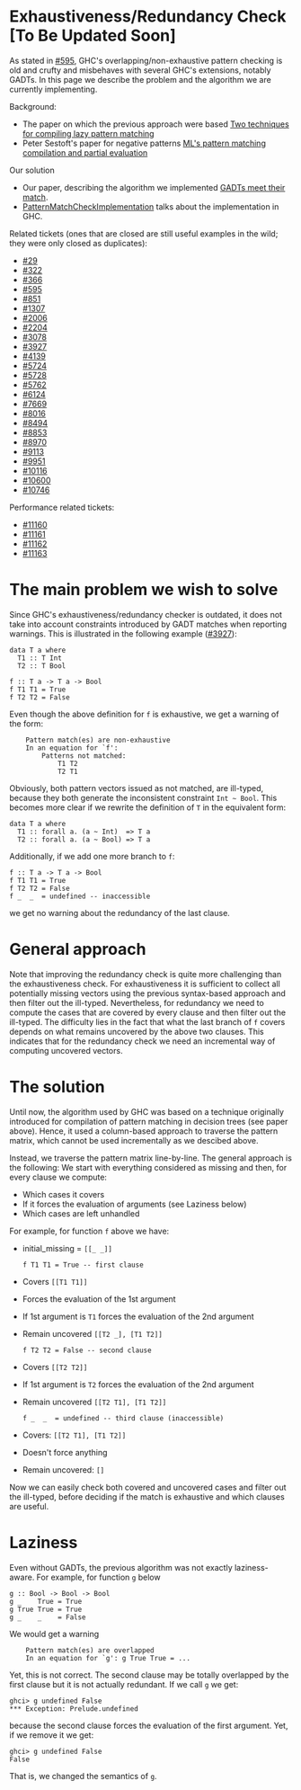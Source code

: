 # Exhaustiveness/Redundancy Check \[To Be Updated Soon\]



As stated in [\#595](https://gitlab.staging.haskell.org/ghc/ghc/issues/595), GHC's overlapping/non-exhaustive pattern checking is old and
crufty and misbehaves with several GHC's extensions, notably GADTs. In this page
we describe the problem and the algorithm we are currently implementing.



Background:


- The paper on which the previous approach were based [
  Two techniques for compiling lazy pattern matching](http://moscova.inria.fr/~maranget/papers/lazy-pats-derniere.ps.gz)
- Peter Sestoft's paper for negative patterns [
  ML's pattern matching compilation and partial evaluation](http://lambda.csail.mit.edu/~chet/papers/others/s/sestoft/sestoft96ml.pdf)


Our solution


- Our paper, describing the algorithm we implemented [
  GADTs meet their match](http://people.cs.kuleuven.be/~george.karachalias/papers/p424-karachalias.pdf).
- [PatternMatchCheckImplementation](pattern-match-check-implementation) talks about the implementation in GHC.


Related tickets (ones that are closed are still useful examples in the wild; they were only closed as duplicates):


- [\#29](https://gitlab.staging.haskell.org/ghc/ghc/issues/29)
- [\#322](https://gitlab.staging.haskell.org/ghc/ghc/issues/322)
- [\#366](https://gitlab.staging.haskell.org/ghc/ghc/issues/366)
- [\#595](https://gitlab.staging.haskell.org/ghc/ghc/issues/595)
- [\#851](https://gitlab.staging.haskell.org/ghc/ghc/issues/851)
- [\#1307](https://gitlab.staging.haskell.org/ghc/ghc/issues/1307)
- [\#2006](https://gitlab.staging.haskell.org/ghc/ghc/issues/2006)
- [\#2204](https://gitlab.staging.haskell.org/ghc/ghc/issues/2204)
- [\#3078](https://gitlab.staging.haskell.org/ghc/ghc/issues/3078)
- [\#3927](https://gitlab.staging.haskell.org/ghc/ghc/issues/3927)
- [\#4139](https://gitlab.staging.haskell.org/ghc/ghc/issues/4139)
- [\#5724](https://gitlab.staging.haskell.org/ghc/ghc/issues/5724)
- [\#5728](https://gitlab.staging.haskell.org/ghc/ghc/issues/5728)
- [\#5762](https://gitlab.staging.haskell.org/ghc/ghc/issues/5762)
- [\#6124](https://gitlab.staging.haskell.org/ghc/ghc/issues/6124)
- [\#7669](https://gitlab.staging.haskell.org/ghc/ghc/issues/7669)
- [\#8016](https://gitlab.staging.haskell.org/ghc/ghc/issues/8016)
- [\#8494](https://gitlab.staging.haskell.org/ghc/ghc/issues/8494)
- [\#8853](https://gitlab.staging.haskell.org/ghc/ghc/issues/8853)
- [\#8970](https://gitlab.staging.haskell.org/ghc/ghc/issues/8970)
- [\#9113](https://gitlab.staging.haskell.org/ghc/ghc/issues/9113)
- [\#9951](https://gitlab.staging.haskell.org/ghc/ghc/issues/9951)
- [\#10116](https://gitlab.staging.haskell.org/ghc/ghc/issues/10116)
- [\#10600](https://gitlab.staging.haskell.org/ghc/ghc/issues/10600)
- [\#10746](https://gitlab.staging.haskell.org/ghc/ghc/issues/10746)


Performance related tickets:


- [\#11160](https://gitlab.staging.haskell.org/ghc/ghc/issues/11160)
- [\#11161](https://gitlab.staging.haskell.org/ghc/ghc/issues/11161)
- [\#11162](https://gitlab.staging.haskell.org/ghc/ghc/issues/11162)
- [\#11163](https://gitlab.staging.haskell.org/ghc/ghc/issues/11163)

# The main problem we wish to solve



Since GHC's exhaustiveness/redundancy checker is outdated, it does not take into
account constraints introduced by GADT matches when reporting warnings. This is
illustrated in the following example ([\#3927](https://gitlab.staging.haskell.org/ghc/ghc/issues/3927)):


```wiki
data T a where
  T1 :: T Int
  T2 :: T Bool

f :: T a -> T a -> Bool
f T1 T1 = True
f T2 T2 = False
```


Even though the above definition for `f` is exhaustive, we get a warning of the
form:


```wiki
    Pattern match(es) are non-exhaustive
    In an equation for `f':
        Patterns not matched:
            T1 T2
            T2 T1
```


Obviously, both pattern vectors issued as not matched, are ill-typed, because
they both generate the inconsistent constraint `Int ~ Bool`. This becomes more
clear if we rewrite the definition of `T` in the equivalent form:


```wiki
data T a where
  T1 :: forall a. (a ~ Int)  => T a
  T2 :: forall a. (a ~ Bool) => T a
```


Additionally, if we add one more branch to `f`:


```wiki
f :: T a -> T a -> Bool
f T1 T1 = True
f T2 T2 = False
f _  _  = undefined -- inaccessible
```


we get no warning about the redundancy of the last clause.


# General approach



Note that improving the redundancy check is quite more challenging than the
exhaustiveness check. For exhaustiveness it is sufficient to collect all potentially
missing vectors using the previous syntax-based approach and then filter out the
ill-typed. Nevertheless, for redundancy we need to compute the cases that are
covered by every clause and then filter out the ill-typed. The difficulty lies in
the fact that what the last branch of `f` covers depends on what remains uncovered
by the above two clauses. This indicates that for the redundancy check we need an
incremental way of computing uncovered vectors.


# The solution



Until now, the algorithm used by GHC was based on a technique originally introduced
for compilation of pattern matching in decision trees (see paper above). Hence, it
used a column-based approach to traverse the pattern matrix, which cannot be used
incrementally as we descibed above.



Instead, we traverse the pattern matrix line-by-line. The general approach is the
following: We start with everything considered as missing and then, for every clause
we compute:


- Which cases it covers
- If it forces the evaluation of arguments (see Laziness below)
- Which cases are left unhandled


For example, for function `f` above we have:


- initial\_missing = `[[_ _]]`

  ```wiki
  f T1 T1 = True -- first clause
  ```
- Covers `[[T1 T1]]`
- Forces the evaluation of the 1st argument
- If 1st argument is `T1` forces the evaluation of the 2nd argument
- Remain uncovered `[[T2 _], [T1 T2]]`

  ```wiki
  f T2 T2 = False -- second clause
  ```
- Covers `[[T2 T2]]`
- If 1st argument is `T2` forces the evaluation of the 2nd argument
- Remain uncovered `[[T2 T1], [T1 T2]]`

  ```wiki
  f _  _  = undefined -- third clause (inaccessible)
  ```
- Covers: `[[T2 T1], [T1 T2]]`
- Doesn't force anything
- Remain uncovered: `[]`


Now we can easily check both covered and uncovered cases and filter out the
ill-typed, before deciding if the match is exhaustive and which clauses are
useful.


# Laziness



Even without GADTs, the previous algorithm was not exactly laziness-aware. For
example, for function `g` below


```wiki
g :: Bool -> Bool -> Bool
g _    True = True
g True True = True
g _    _    = False
```


We would get a warning


```wiki
    Pattern match(es) are overlapped
    In an equation for `g': g True True = ...
```


Yet, this is not correct. The second clause may be totally overlapped by the
first clause but it is not actually redundant. If we call `g` we get:


```wiki
ghci> g undefined False
*** Exception: Prelude.undefined
```


because the second clause forces the evaluation of the first argument. Yet, if
we remove it we get:


```wiki
ghci> g undefined False
False
```


That is, we changed the semantics of `g`.


